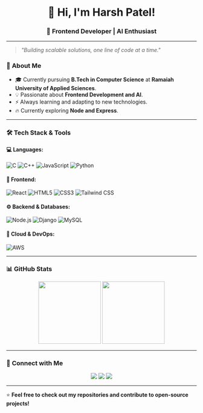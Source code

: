 <h1 align="center">👋 Hi, I'm Harsh Patel!</h1>
<h3 align="center">🚀 Frontend Developer  | AI Enthusiast</h3>

---
> *"Building scalable solutions, one line of code at a time."*

### 🏫 **About Me**
- 🎓 Currently pursuing **B.Tech in Computer Science** at **Ramaiah University of Applied Sciences**.
- 💡 Passionate about **Frontend Development and AI**.
- ⚡ Always learning and adapting to new technologies.
- 🔥 Currently exploring **Node and Express**.

---

### 🛠 **Tech Stack & Tools**  

#### 💻 **Languages:**  
![C](https://img.shields.io/badge/-C-blue?style=flat&logo=c) 
![C++](https://img.shields.io/badge/-C++-00599C?style=flat&logo=c%2B%2B&logoColor=white) 
![JavaScript](https://img.shields.io/badge/-JavaScript-F7DF1E?style=flat&logo=javascript&logoColor=black) 
![Python](https://img.shields.io/badge/-Python-3776AB?style=flat&logo=python&logoColor=white) 

#### 🎨 **Frontend:**  
![React](https://img.shields.io/badge/-React-61DAFB?style=flat&logo=react&logoColor=white) 
![HTML5](https://img.shields.io/badge/-HTML5-E34F26?style=flat&logo=html5&logoColor=white) 
![CSS3](https://img.shields.io/badge/-CSS3-1572B6?style=flat&logo=css3&logoColor=white) 
![Tailwind CSS](https://img.shields.io/badge/-TailwindCSS-38B2AC?style=flat&logo=tailwind-css&logoColor=white) 

#### ⚙️ **Backend & Databases:**  
![Node.js](https://img.shields.io/badge/-Node.js-339933?style=flat&logo=node.js&logoColor=white) 
![Django](https://img.shields.io/badge/-Django-092E20?style=flat&logo=django&logoColor=white) 
![MySQL](https://img.shields.io/badge/-MySQL-4479A1?style=flat&logo=mysql&logoColor=white) 

#### 📡 **Cloud & DevOps:**  
![AWS](https://img.shields.io/badge/-AWS-232F3E?style=flat&logo=amazon-aws&logoColor=white) 

---

### 📊 **GitHub Stats**
<p align="center">
  <img src="https://github-readme-stats.vercel.app/api?username=harsh12456&show_icons=true&theme=radical" height="165px"/>
  <img src="https://github-readme-streak-stats.herokuapp.com/?user=harsh12456&theme=radical" height="165px"/>
</p>

---

### 🔗 **Connect with Me**
<p align="center">
  <a href="mailto:harshpatel69151@gmail.com"><img src="https://img.shields.io/badge/Gmail-red?style=for-the-badge&logo=gmail&logoColor=white" /></a>
  <a href="http://www.linkedin.com/in/harsh-patel-41104428b"><img src="https://img.shields.io/badge/-LinkedIn-blue?style=for-the-badge&logo=linkedin&logoColor=white" /></a>
  <a href="https://github.com/harsh12456"><img src="https://img.shields.io/badge/GitHub-black?style=for-the-badge&logo=github&logoColor=white" /></a>
</p>

---

⭐ **Feel free to check out my repositories and contribute to open-source projects!**


